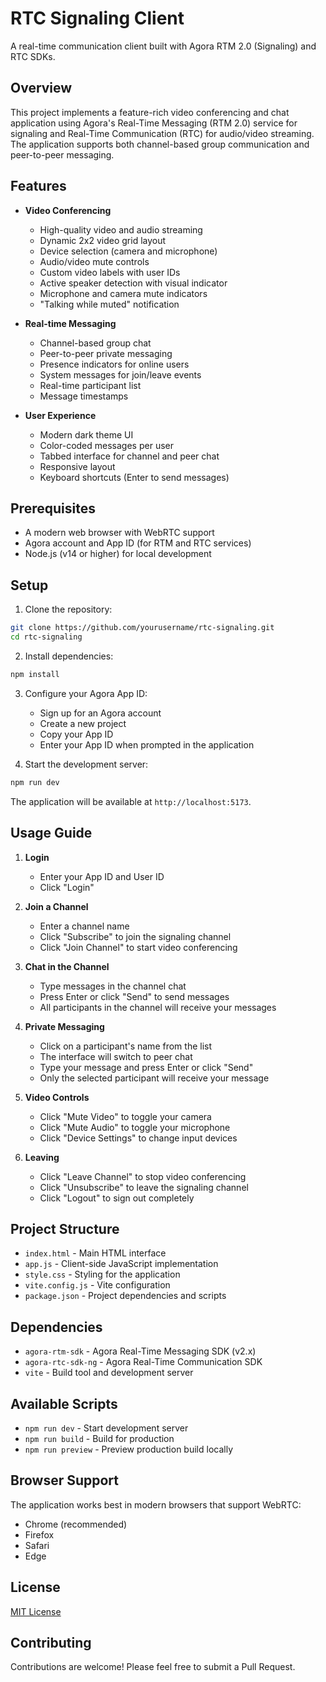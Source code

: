 # RTC Signaling Client

A real-time communication client built with Agora RTM 2.0 (Signaling) and RTC SDKs.

## Overview

This project implements a feature-rich video conferencing and chat application using Agora's Real-Time Messaging (RTM 2.0) service for signaling and Real-Time Communication (RTC) for audio/video streaming. The application supports both channel-based group communication and peer-to-peer messaging.

## Features

- **Video Conferencing**
  - High-quality video and audio streaming
  - Dynamic 2x2 video grid layout
  - Device selection (camera and microphone)
  - Audio/video mute controls
  - Custom video labels with user IDs
  - Active speaker detection with visual indicator
  - Microphone and camera mute indicators
  - "Talking while muted" notification

- **Real-time Messaging**
  - Channel-based group chat
  - Peer-to-peer private messaging
  - Presence indicators for online users
  - System messages for join/leave events
  - Real-time participant list
  - Message timestamps

- **User Experience**
  - Modern dark theme UI
  - Color-coded messages per user
  - Tabbed interface for channel and peer chat
  - Responsive layout
  - Keyboard shortcuts (Enter to send messages)

## Prerequisites

- A modern web browser with WebRTC support
- Agora account and App ID (for RTM and RTC services)
- Node.js (v14 or higher) for local development

## Setup

1. Clone the repository:

```bash
git clone https://github.com/yourusername/rtc-signaling.git
cd rtc-signaling
```

2. Install dependencies:

```bash
npm install
```

3. Configure your Agora App ID:
   - Sign up for an Agora account
   - Create a new project
   - Copy your App ID
   - Enter your App ID when prompted in the application

4. Start the development server:

```bash
npm run dev
```

The application will be available at `http://localhost:5173`.

## Usage Guide

1. **Login**
   - Enter your App ID and User ID
   - Click "Login"

2. **Join a Channel**
   - Enter a channel name
   - Click "Subscribe" to join the signaling channel
   - Click "Join Channel" to start video conferencing

3. **Chat in the Channel**
   - Type messages in the channel chat
   - Press Enter or click "Send" to send messages
   - All participants in the channel will receive your messages

4. **Private Messaging**
   - Click on a participant's name from the list
   - The interface will switch to peer chat
   - Type your message and press Enter or click "Send"
   - Only the selected participant will receive your message

5. **Video Controls**
   - Click "Mute Video" to toggle your camera
   - Click "Mute Audio" to toggle your microphone
   - Click "Device Settings" to change input devices

6. **Leaving**
   - Click "Leave Channel" to stop video conferencing
   - Click "Unsubscribe" to leave the signaling channel
   - Click "Logout" to sign out completely

## Project Structure

- `index.html` - Main HTML interface
- `app.js` - Client-side JavaScript implementation
- `style.css` - Styling for the application
- `vite.config.js` - Vite configuration
- `package.json` - Project dependencies and scripts

## Dependencies

- `agora-rtm-sdk` - Agora Real-Time Messaging SDK (v2.x)
- `agora-rtc-sdk-ng` - Agora Real-Time Communication SDK
- `vite` - Build tool and development server

## Available Scripts

- `npm run dev` - Start development server
- `npm run build` - Build for production
- `npm run preview` - Preview production build locally

## Browser Support

The application works best in modern browsers that support WebRTC:
- Chrome (recommended)
- Firefox
- Safari
- Edge

## License

[MIT License](LICENSE)

## Contributing

Contributions are welcome! Please feel free to submit a Pull Request.
